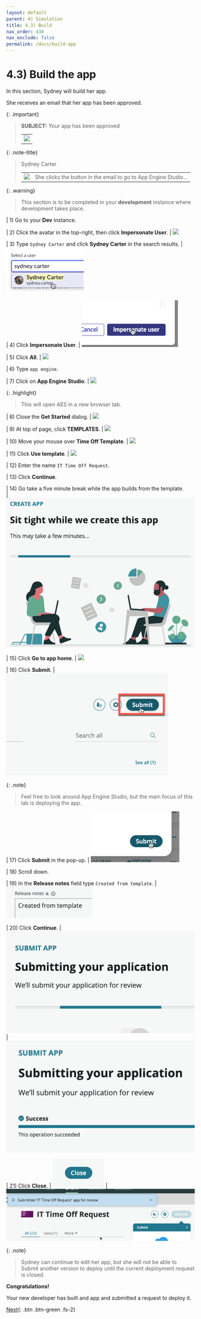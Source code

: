 ```yaml
---
layout: default
parent: 4) Simulation
title: 4.3) Build
nav_order: 430
nav_exclude: false
permalink: /docs/build-app
---
```


# 4.3) Build the app

In this section, Sydney will build her app. 

She receives an email that her app has been approved. 

{: .important}
> **SUBJECT:** Your app has been approved
> <table>
> <tbody>
> <tr>
> <td>
> <img src="https://creatorworkflowsnow.github.io/lab-aemc-utah/assets/images/2023-03-28-17-01-20.png">
> </td>
> </tr>
> </tbody>
> </table>

{: .note-title}
> Sydney Carter
> <table>
> <tbody>
> <tr>
> <td>
> <img src="https://creatorworkflowsnow.github.io/lab-aemc-utah/assets/images/2023-03-28-15-52-55.png">
> </td>
> <td>
> She clicks the button in the email to go to App Engine Studio...<br/>
> </td>
> </tr>
> </tbody>
> </table>

{: .warning}
>This section is to be completed in your **development** instance where development takes place.

| 1) Go to your **Dev** instance.

| 2) Click the avatar in the top-right, then click **Impersonate User**.
| ![](../assets/images/2023-03-14-12-59-49.png)

| 3) Type ```Sydney Carter``` and click **Sydney Carter** in the search results.
| ![](../assets/images/2023-03-14-12-34-01.png)

| 4) Click **Impersonate User**. 
| ![](../assets/images/2023-03-14-12-34-24.png)

| 5) Click **All**.
| ![](../assets/images/2023-03-14-12-35-45.png)

| 6) Type ```app engine```.

| 7) Click on **App Engine Studio**.
| ![](../assets/images/2023-03-14-13-01-05.png)

{: .highlight}
> This will open AES in a new browser tab.

| 8) Close the **Get Started** dialog. 
| ![](../assets/images/2023-03-14-13-01-52.png)

| 9) At top of page, click **TEMPLATES**.
| ![](../assets/images/2023-03-14-13-02-14.png)

| 10) Move your mouse over **Time Off Template**.
| ![](../assets/images/2023-03-14-13-02-40.png)

| 11) Click **Use template**.
| ![](../assets/images/2023-03-14-13-02-58.png)

| 12) Enter the name ```IT Time Off Request```.

| 13) Click **Continue**.

| 14) Go take a five minute break while the app builds from the template.  
| ![](../assets/images/2023-03-14-13-12-36.png)

| 15) Click **Go to app home**.
| ![](../assets/images/2023-03-14-13-10-46.png)

| 16) Click **Submit**.
| ![](../assets/images/2023-03-14-13-21-30.png)

{: .note}
> Feel free to look around App Engine Studio, but the main focus of this lab is deploying the app. 

| 17) Click **Submit** in the pop-up. 
| ![](../assets/images/2023-03-14-13-22-52.png)

| 18) Scroll down.

| 19) In the **Release notes** field type ```Created from template```.
| ![](../assets/images/2023-03-14-13-23-47.png)

| 20) Click **Continue**.
| ![](../assets/images/2023-03-14-13-24-23.png)
| ![](../assets/images/2023-03-14-13-24-30.png)

| 21) Click **Close**. 
| ![](../assets/images/2023-03-14-13-24-49.png)
| ![](../assets/images/2023-03-14-13-25-53.png)

{: .note}
> Sydney can continue to edit her app, but she will not be able to Submit another version to deploy until the current deployment request is closed.

**Congratulations!** 

Your new developer has built and app and submitted a request to deploy it.

[Next](/lab-aemc-utah/docs/collaboration){: .btn .btn-green .fs-2}